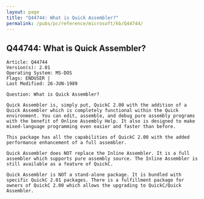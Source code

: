 ```yaml
---
layout: page
title: "Q44744: What is Quick Assembler?"
permalink: /pubs/pc/reference/microsoft/kb/Q44744/
---
```


## Q44744: What is Quick Assembler?

	Article: Q44744
	Version(s): 2.01
	Operating System: MS-DOS
	Flags: ENDUSER |
	Last Modified: 26-JUN-1989
	
	Question: What is Quick Assembler?
	
	Quick Assembler is, simply put, QuickC 2.00 with the addition of a
	Quick Assembler which is completely functional within the Quick
	environment. You can edit, assemble, and debug pure assembly programs
	with the benefit of Online Assembly Help. It also is designed to make
	mixed-language programming even easier and faster than before.
	
	This package has all the capabilities of QuickC 2.00 with the added
	performance enhancement of a full assembler.
	
	Quick Assembler does NOT replace the Inline Assembler. It is a full
	assembler which supports pure assembly source. The Inline Assembler is
	still available as a feature of QuickC.
	
	Quick Assembler is NOT a stand-alone package. It is bundled with
	specific QuickC 2.01 packages. There is a fulfillment package for
	owners of QuickC 2.00 which allows the upgrading to QuickC/Quick
	Assembler.
